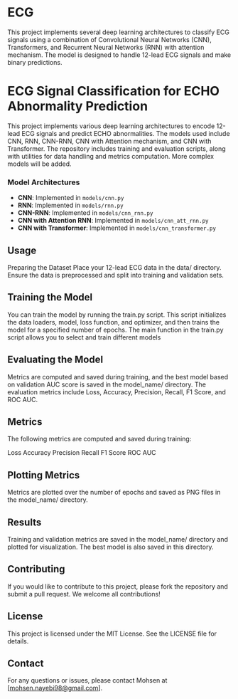 # ECG
This project implements several deep learning architectures to classify ECG signals using a combination of Convolutional Neural Networks (CNN), Transformers, and Recurrent Neural Networks (RNN) with attention mechanism. The model is designed to handle 12-lead ECG signals and make binary predictions.


# ECG Signal Classification for ECHO Abnormality Prediction

This project implements various deep learning architectures to encode 12-lead ECG signals and predict ECHO abnormalities. The models used include CNN, RNN, CNN-RNN, CNN with Attention mechanism, and CNN with Transformer. The repository includes training and evaluation scripts, along with utilities for data handling and metrics computation. More complex models will be added. 


### Model Architectures

- **CNN**: Implemented in `models/cnn.py`
- **RNN**: Implemented in `models/rnn.py`
- **CNN-RNN**: Implemented in `models/cnn_rnn.py`
- **CNN with Attention RNN**: Implemented in `models/cnn_att_rnn.py`
- **CNN with Transformer**: Implemented in `models/cnn_transformer.py`



## Usage
Preparing the Dataset
Place your 12-lead ECG data in the data/ directory. Ensure the data is preprocessed and split into training and validation sets.

## Training the Model
You can train the model by running the train.py script. This script initializes the data loaders, model, loss function, and optimizer, and then trains the model for a specified number of epochs. The main function in the train.py script allows you to select and train different models


## Evaluating the Model
Metrics are computed and saved during training, and the best model based on validation AUC score is saved in the model_name/ directory. The evaluation metrics include Loss, Accuracy, Precision, Recall, F1 Score, and ROC AUC.


## Metrics
The following metrics are computed and saved during training:

Loss
Accuracy
Precision
Recall
F1 Score
ROC AUC


## Plotting Metrics
Metrics are plotted over the number of epochs and saved as PNG files in the model_name/ directory.

## Results
Training and validation metrics are saved in the model_name/ directory and plotted for visualization. The best model is also saved in this directory.



## Contributing
If you would like to contribute to this project, please fork the repository and submit a pull request. We welcome all contributions!

## License
This project is licensed under the MIT License. See the LICENSE file for details.


## Contact
For any questions or issues, please contact Mohsen at [mohsen.nayebi98@gmail.com].


